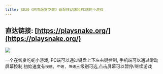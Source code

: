 ```yaml
---
title: S030《网页版贪吃蛇》适配移动端和PC端的小游戏
---
```




## 直达链接: [https://playsnake.org/](https://playsnake.org/)




![](https://www.v2fy.com/asset/0i/OnlineToolsBook/OnlineToolsBookMD/S030_playsnake_org.assets/snake.png)


一个在线贪吃蛇小游戏, PC端可以通过键盘上下左右键控制, 手机端可以通过滑动屏幕控制,初始速度有`慢速, 中速, 快速`三级别可选,点击屏幕可以暂停/继续游戏